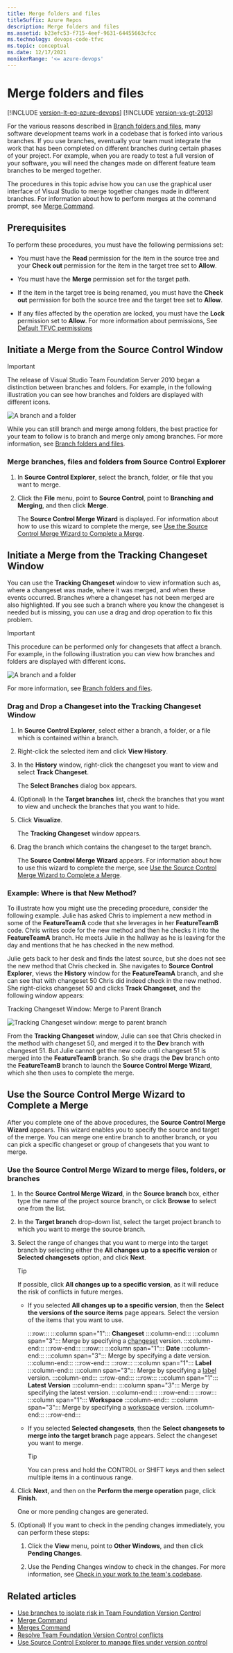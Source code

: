 ```yaml
---
title: Merge folders and files
titleSuffix: Azure Repos
description: Merge folders and files
ms.assetid: b23efc53-f715-4eef-9631-64455663cfcc
ms.technology: devops-code-tfvc
ms.topic: conceptual
ms.date: 12/17/2021
monikerRange: '<= azure-devops'
---
```



# Merge folders and files

[!INCLUDE [version-lt-eq-azure-devops](../../includes/version-lt-eq-azure-devops.md)]
[!INCLUDE [version-vs-gt-2013](../../includes/version-vs-gt-2013.md)]

For the various reasons described in [Branch folders and files](branch-folders-files.md), many software development teams work in a codebase that is forked into various branches. If you use branches, eventually your team must integrate the work that has been completed on different branches during certain phases of your project. For example, when you are ready to test a full version of your software, you will need the changes made on different feature team branches to be merged together.

The procedures in this topic advise how you can use the graphical user interface of Visual Studio to merge together changes made in different branches. For information about how to perform merges at the command prompt, see [Merge Command](merge-command.md).

## Prerequisites

To perform these procedures, you must have the following permissions set:

-   You must have the **Read** permission for the item in the source tree and your **Check out** permission for the item in the target tree set to **Allow**.

-   You must have the **Merge** permission set for the target path.

-   If the item in the target tree is being renamed, you must have the **Check out** permission for both the source tree and the target tree set to **Allow**.

-   If any files affected by the operation are locked, you must have the **Lock** permission set to **Allow**. For more information about permissions, See [Default TFVC permissions](../../organizations/security/default-tfvc-permissions.md)

## Initiate a Merge from the Source Control Window

> [!IMPORTANT]
> The release of Visual Studio Team Foundation Server 2010 began a distinction between branches and folders. For example, in the following illustration you can see how branches and folders are displayed with different icons.
>
> ![A branch and a folder](media/merge-folders-files/IC268252.png)
>
> While you can still branch and merge among folders, the best practice for your team to follow is to branch and merge only among branches. For more information, see [Branch folders and files](branch-folders-files.md).


### Merge branches, files and folders from Source Control Explorer

1.  In **Source Control Explorer**, select the branch, folder, or file that you want to merge.

2.  Click the **File** menu, point to **Source Control**, point to **Branching and Merging**, and then click **Merge**.

    The **Source Control Merge Wizard** is displayed. For information about how to use this wizard to complete the merge, see [Use the Source Control Merge Wizard to Complete a Merge](merge-folders-files.md#sourcecontrolwizard).

## Initiate a Merge from the Tracking Changeset Window

You can use the **Tracking Changeset** window to view information such as, where a changeset was made, where it was merged, and when these events occurred. Branches where a changeset has not been merged are also highlighted. If you see such a branch where you know the changeset is needed but is missing, you can use a drag and drop operation to fix this problem.

> [!IMPORTANT]
> This procedure can be performed only for changesets that affect a branch. For example, in the following illustration you can view how branches and folders are displayed with different icons.
>
> ![A branch and a folder](media/merge-folders-files/IC268252.png)
>
> For more information, see [Branch folders and files](branch-folders-files.md).


### Drag and Drop a Changeset into the Tracking Changeset Window

1. In **Source Control Explorer**, select either a branch, a folder, or a file which is contained within a branch.

2. Right-click the selected item and click **View History**.

3. In the **History** window, right-click the changeset you want to view and select **Track Changeset**.

   The **Select Branches** dialog box appears.

4. (Optional) In the **Target branches** list, check the branches that you want to view and uncheck the branches that you want to hide.

5. Click **Visualize**.

   The **Tracking Changeset** window appears.

6. Drag the branch which contains the changeset to the target branch.

   The **Source Control Merge Wizard** appears. For information about how to use this wizard to complete the merge, see [Use the Source Control Merge Wizard to Complete a Merge](merge-folders-files.md#sourcecontrolwizard).

### Example: Where is that New Method?

To illustrate how you might use the preceding procedure, consider the following example. Julie has asked Chris to implement a new method in some of the **FeatureTeamA** code that she leverages in her **FeatureTeamB** code. Chris writes code for the new method and then he checks it into the **FeatureTeamA** branch. He meets Julie in the hallway as he is leaving for the day and mentions that he has checked in the new method.

Julie gets back to her desk and finds the latest source, but she does not see the new method that Chris checked in. She navigates to **Source Control Explorer**, views the **History** window for the **FeatureTeamA** branch, and she can see that with changeset 50 Chris did indeed check in the new method. She right-clicks changeset 50 and clicks **Track Changeset**, and the following window appears:

Tracking Changeset Window: Merge to Parent Branch

![Tracking Changeset window: merge to parent branch](media/merge-folders-files/IC269735.png)

From the **Tracking Changeset** window, Julie can see that Chris checked in the method with changeset 50, and merged it to the **Dev** branch with changeset 51. But Julie cannot get the new code until changeset 51 is merged into the **FeatureTeamB** branch. So she drags the **Dev** branch onto the **FeatureTeamB** branch to launch the **Source Control Merge Wizard**, which she then uses to complete the merge.

<a name="sourcecontrolwizard"></a>

## Use the Source Control Merge Wizard to Complete a Merge

After you complete one of the above procedures, the **Source Control Merge Wizard** appears. This wizard enables you to specify the source and target of the merge. You can merge one entire branch to another branch, or you can pick a specific changeset or group of changesets that you want to merge.

### Use the Source Control Merge Wizard to merge files, folders, or branches

1.  In the **Source Control Merge Wizard**, in the **Source branch** box, either type the name of the project source branch, or click **Browse** to select one from the list.

2.  In the **Target branch** drop-down list, select the target project branch to which you want to merge the source branch.

3.  Select the range of changes that you want to merge into the target branch by selecting either the **All changes up to a specific version** or **Selected changesets** option, and click **Next**.

    > [!TIP]
    > If possible, click **All changes up to a specific version**, as it will reduce the risk of conflicts in future merges.

    -   If you selected **All changes up to a specific version**, then the **Select the versions of the source items** page appears. Select the version of the items that you want to use.

        :::row:::
          :::column span="1":::
          **Changeset**
          :::column-end:::
          :::column span="3":::
          Merge by specifying a [changeset](find-view-changesets.md) version.
          :::column-end:::
        :::row-end:::
        :::row:::
          :::column span="1":::
          **Date**
          :::column-end:::
          :::column span="3":::
          Merge by specifying a date version.
          :::column-end:::
        :::row-end:::
        :::row:::
          :::column span="1":::
          **Label**
          :::column-end:::
          :::column span="3":::
          Merge by specifying a [label](use-labels-take-snapshot-your-files.md) version.
          :::column-end:::
        :::row-end:::
        :::row:::
          :::column span="1":::
          **Latest Version**
          :::column-end:::
          :::column span="3":::
          Merge by specifying the latest version.
          :::column-end:::
        :::row-end:::
        :::row:::
          :::column span="1":::
          **Workspace**
          :::column-end:::
          :::column span="3":::
          Merge by specifying a [workspace](create-work-workspaces.md) version.
          :::column-end:::
        :::row-end:::

    -   If you selected **Selected changesets**, then the **Select changesets to merge into the target branch** page appears. Select the changeset you want to merge.

        > [!TIP]
        > You can press and hold the CONTROL or SHIFT keys and then select multiple items in a continuous range.

4.  Click **Next**, and then on the **Perform the merge operation** page, click **Finish**.

    One or more pending changes are generated.

5.  (Optional) If you want to check in the pending changes immediately, you can perform these steps:

    1.  Click the **View** menu, point to **Other Windows**, and then click **Pending Changes**.

    2.  Use the Pending Changes window to check in the changes. For more information, see [Check in your work to the team's codebase](check-your-work-team-codebase.md).


## Related articles
-  [Use branches to isolate risk in Team Foundation Version Control](./branching-strategies-with-tfvc.md) 
-  [Merge Command](merge-command.md) 
-  [Merges Command](merges-command.md) 
-  [Resolve Team Foundation Version Control conflicts](resolve-team-foundation-version-control-conflicts.md) 
-  [Use Source Control Explorer to manage files under version control](use-source-control-explorer-manage-files-under-version-control.md)
